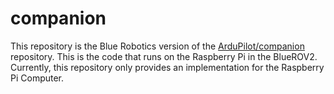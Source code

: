 # companion

This repository is the Blue Robotics version of the [ArduPilot/companion](https://github.com/ArduPilot/companion) repository. This is the code that runs on the Raspberry Pi in the BlueROV2. Currently, this repository only provides an implementation for the Raspberry Pi Computer.
